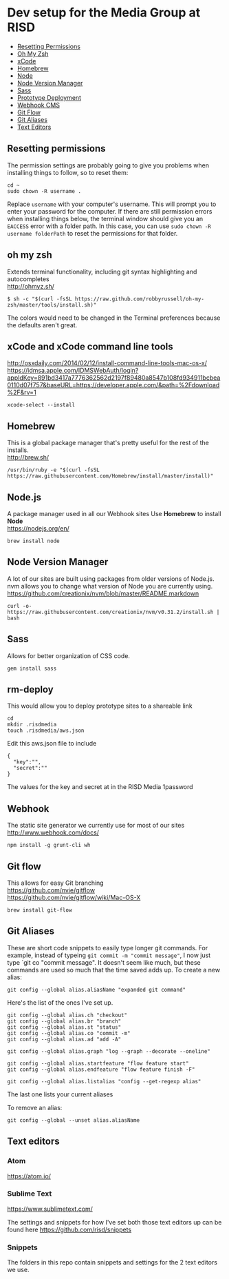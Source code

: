 # Dev setup for the Media Group at RISD

- [Resetting Permissions](#resetting-permissions)
- [Oh My Zsh](#oh-my-zsh)
- [xCode](#xcode-and-xcode-command-line-tools)
- [Homebrew](#homebrew)
- [Node](#nodejs)
- [Node Version Manager](#node-version-manager)
- [Sass](#sass)
- [Prototype Deployment](#rm-deploy)
- [Webhook CMS](#webhook)
- [Git Flow](#git-flow)
- [Git Aliases](#git-aliases)
- [Text Editors](#text-editors)

## Resetting permissions
The permission settings are probably going to give you problems when installing things to follow, so to reset them:
```
cd ~
sudo chown -R username .
```
Replace `username` with your computer's username. This will prompt you to enter your password for the computer.
If there are still permission errors when installing things below, the terminal window should give you an `EACCESS` error with a folder path. In this case, you can use `sudo chown -R username folderPath` to reset the permissions for that folder.

## oh my zsh
Extends terminal functionality, including git syntax highlighting and autocompletes  
http://ohmyz.sh/  

`$ sh -c "$(curl -fsSL https://raw.github.com/robbyrussell/oh-my-zsh/master/tools/install.sh)"`  

The colors would need to be changed in the Terminal preferences because the defaults aren't great.

## xCode and xCode command line tools
http://osxdaily.com/2014/02/12/install-command-line-tools-mac-os-x/  
https://idmsa.apple.com/IDMSWebAuth/login?appIdKey=891bd3417a7776362562d2197f89480a8547b108fd934911bcbea0110d07f757&baseURL=https://developer.apple.com/&path=%2Fdownload%2F&rv=1  

`xcode-select --install`

## Homebrew
This is a global package manager that's pretty useful for the rest of the installs.  
http://brew.sh/  

`/usr/bin/ruby -e "$(curl -fsSL https://raw.githubusercontent.com/Homebrew/install/master/install)"`  

## Node.js
A package manager used in all our Webhook sites
Use **Homebrew** to install **Node**  
https://nodejs.org/en/  

`brew install node`

## Node Version Manager
A lot of our sites are built using packages from older versions of Node.js. nvm allows you to change what version of Node you are currently using.  
https://github.com/creationix/nvm/blob/master/README.markdown  

`curl -o- https://raw.githubusercontent.com/creationix/nvm/v0.31.2/install.sh | bash`

## Sass
Allows for better organization of CSS code.  

`gem install sass`

## rm-deploy
This would allow you to deploy prototype sites to a shareable link  
```
cd
mkdir .risdmedia
touch .risdmedia/aws.json
```
Edit this aws.json file to include  
```
{
  "key":"",
  "secret":""
}
```
The values for the key and secret at in the RISD Media 1password

## Webhook
The static site generator we currently use for most of our sites  
http://www.webhook.com/docs/  

`npm install -g grunt-cli wh`

## Git flow
This allows for easy Git branching  
https://github.com/nvie/gitflow  
https://github.com/nvie/gitflow/wiki/Mac-OS-X  

`brew install git-flow`

## Git Aliases
These are short code snippets to easily type longer git commands. For example, instead of typeing `git commit -m "commit message"`, I now just type `git co "commit message". It doesn't seem like much, but these commands are used so much that the time saved adds up.
To create a new alias:  

`git config --global alias.aliasName "expanded git command"`

Here's the list of the ones I've set up.  
```
git config --global alias.ch "checkout"
git config --global alias.br "branch"
git config --global alias.st "status"
git config --global alias.co "commit -m"
git config --global alias.ad "add -A"

git config --global alias.graph "log --graph --decorate --oneline"

git config --global alias.startfeature "flow feature start"
git config --global alias.endfeature "flow feature finish -F"

git config --global alias.listalias "config --get-regexp alias"
```

The last one lists your current aliases  

To remove an alias:

`git config --global --unset alias.aliasName`

## Text editors
### Atom
https://atom.io/  

### Sublime Text
https://www.sublimetext.com/  

The settings and snippets for how I've set both those text editors up can be found here https://github.com/risd/snippets

### Snippets
The folders in this repo contain snippets and settings for the 2 text editors we use.
